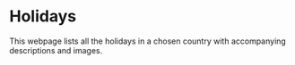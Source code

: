 # Holidays
This webpage lists all the holidays in a chosen country with accompanying descriptions and images.
